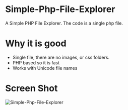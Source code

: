 # Simple-Php-File-Explorer
A Simple PHP File Explorer. The code is a single php file.

<h1>Why it is good</h1>
<ul>
<li>Single file, there are no images, or css folders.</li>
<li>PHP based so it is fast</li>
<li>Works with Unicode file names</li>
</ul> 

<h1>Screen Shot</h1>
<img src="http://s11.picofile.com/file/8407151476/Screenshot_2020_08_30_Rp76_File_Explorer.png" alt="Simple-Php-File-Explorer" title="Simple-Php-File-Explorer">
